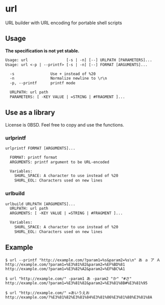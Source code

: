 # url

URL builder with URL encoding for portable shell scripts

## Usage

**The specification is not yet stable.**

```txt
Usage: url                 [-s | -n] [--] URLPATH [PARAMETERS]...
Usage: url <-p | --printf> [-s | -n] [--] FORMAT [ARGUMENTS]...

  -s                Use + instead of %20
  -n                Normalize newline to \r\n
  -p, --printf      printf mode

  URLPATH: url path
  PARAMETERS: [ -KEY VALUE | =STRING | #FRAGMENT ]...
```

## Use as a library

License is 0BSD. Feel free to copy and use the functions.

### urlprintf

```txt
urlprintf FORMAT [ARGUMENTS]...

  FORMAT: printf format
  ARGUMENTS: printf argument to be URL-encoded

  Variables:
    SHURL_SPACE: A character to use instead of %20
    SHURL_EOL: Characters used on new lines
```

### urlbuild

```txt
urlbuild URLPATH [ARGUMENTS]...
  URLPATH: url path
  ARGUMENTS: [ -KEY VALUE | =STRING | #FRAGMENT ]...

  Variables:
    SHURL_SPACE: A character to use instead of %20
    SHURL_EOL: Characters used on new lines
```

## Example

```console
$ url --printf "http://example.com/?param1=%s&param2=%s\n" あ ａ ア Ａ
http://example.com/?param1=%E3%81%82&param2=%EF%BD%81
http://example.com/?param1=%E3%82%A2&param2=%EF%BC%A1

$ url "http://example.com/" -param1 あ -param2 "か" "#さ"
http://example.com/?param1=%E3%81%82&param2=%E3%81%8B#%E3%81%95

$ url "http://example.com/" =あいうえお
http://example.com/?%E3%81%82%E3%81%84%E3%81%86%E3%81%88%E3%81%8A
```
